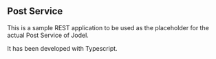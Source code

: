 ## Post Service

This is a sample REST application to be used as the placeholder for the actual Post Service of Jodel.

It has been developed with Typescript.
